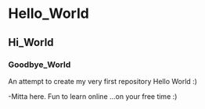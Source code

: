 # Hello_World
## Hi_World
### Goodbye_World
An attempt to create my very first repository Hello World :)

-Mitta here. 
Fun to learn online ...on your free time :)
